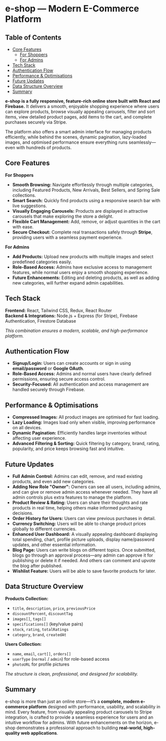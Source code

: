 # e-shop — Modern E-Commerce Platform

## Table of Contents
- [Core Features](#core-features)
  - [For Shoppers](#core-features/#for-shoppers)
  - [For Admins](#for-admins)
- [Tech Stack](#tech-stack)
- [Authentication Flow](#authentication-flow)
- [Performance & Optimisations](#performance--optimisations)
- [Future Updates](#future-updates)
- [Data Structure Overview](#data-structure-overview)
- [Summary](#summary)


**e-shop is a fully responsive, feature-rich online store built with React and Firebase.** It delivers a smooth, enjoyable shopping experience where users can explore products, browse visually appealing carousels, filter and sort items, view detailed product pages, add items to the cart, and complete purchases securely via Stripe.

The platform also offers a smart admin interface for managing products efficiently, while behind the scenes, dynamic pagination, lazy-loaded images, and optimised performance ensure everything runs seamlessly—even with hundreds of products.


## Core Features
**For Shoppers**
- **Smooth Browsing:** Navigate effortlessly through multiple categories, including Featured Products, New Arrivals, Best Sellers, and Spring Sale collections.
- **Smart Search:** Quickly find products using a responsive search bar with live suggestions.
- **Visually Engaging Carousels:** Products are displayed in attractive carousels that make exploring the store a delight.
- **Flexible Cart Management:** Add, remove, or adjust quantities in the cart with ease.
- **Secure Checkout:** Complete real transactions safely through **Stripe**, providing users with a seamless payment experience.

**For Admins**
- **Add Products:** Upload new products with multiple images and select predefined categories easily.
- **Role-Based Access:** Admins have exclusive access to management features, while normal users enjoy a smooth shopping experience.
- **Future Enhancements:** Editing and deleting products, as well as adding new categories, will further expand admin capabilities.

## Tech Stack
**Frontend:** React, Tailwind CSS, Redux, React Router  
**Backend & Integrations:** Node.js + Express (for Stripe), Firebase Authentication, Firestore Database

*This combination ensures a modern, scalable, and high-performance platform.*

## Authentication Flow
- **Signup/Login:** Users can create accounts or sign in using **email/password** or **Google OAuth**.
- **Role-Based Access:** Admins and normal users have clearly defined permissions, ensuring secure access control.
- **Security-Focused:** All authentication and access management are handled securely through Firebase.

## Performance & Optimisations
- **Compressed Images:** All product images are optimised for fast loading.
- **Lazy Loading:** Images load only when visible, improving performance on all devices.
- **Dynamic Pagination:** Efficiently handles large inventories without affecting user experience.
- **Advanced Filtering & Sorting:** Quick filtering by category, brand, rating, popularity, and price keeps browsing fast and intuitive.

## Future Updates
- **Full Admin Control:** Admins can edit, remove, and read existing products, and even add new categories.
- **Adding New Role "Owner":** Owners can see all users, including admins, and can give or remove admin access whenever needed. They have all admin controls plus extra features to manage the platform.
- **Product Review & Rating:** Users can share their thoughts and rate products in real time, helping others make informed purchasing decisions.
- **Order History for Users:** Users can view previous purchases in detail.
- **Currency Switching:** Users will be able to change product prices globally to different currencies.
- **Enhanced User Dashboard:** A visually appealing dashboard displaying total spending, chart, profile picture uploads, display name/password updates, and other essential information.
- **Blog Page:** Users can write blogs on different topics. Once submitted, blogs go through an approval process—any admin can approve it for publishing or delete it if needed. And others can comment and upvote the blog after published.
- **Wishlist Feature:** Users will be able to save favorite products for later.

## Data Structure Overview
**Products Collection:**
- `title`, `description`, `price`, `previousPrice`
- `discountPercent`, `discountTag`
- `images[]`, `tags[]`
- `specifications[]` (key/value pairs)
- `stock`, `rating`, `totalRatings`
- `category`, `brand`, `createdAt`

**Users Collection:**
- `name`, `email`, `cart[]`, `orders[]`
- `userType` (`normal` / `admin`) for role-based access
- `photoURL` for profile pictures

*The structure is clean, professional, and designed for scalability.*


## Summary
e-shop is more than just an online store—it’s a **complete, modern e-commerce platform** designed with performance, usability, and scalability in mind. Every feature, from visually appealing product carousels to Stripe integration, is crafted to provide a seamless experience for users and an intuitive workflow for admins. With future enhancements on the horizon, e-shop demonstrates a professional approach to building **real-world, high-quality web applications**.
